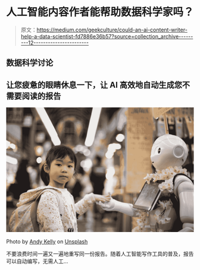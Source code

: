 # 人工智能内容作者能帮助数据科学家吗？

> 原文：<https://medium.com/geekculture/could-an-ai-content-writer-help-a-data-scientist-fd7886e36b57?source=collection_archive---------12----------------------->

## 数据科学讨论

## 让您疲惫的眼睛休息一下，让 AI 高效地自动生成您不需要阅读的报告

![](img/81aa9381bfbf3bb9b7d2c0494b7e34de.png)

Photo by [Andy Kelly](https://unsplash.com/@askkell?utm_source=medium&utm_medium=referral) on [Unsplash](https://unsplash.com?utm_source=medium&utm_medium=referral)

不要浪费时间一遍又一遍地重写同一份报告。随着人工智能写作工具的普及，报告可以自动编写，无需人工…